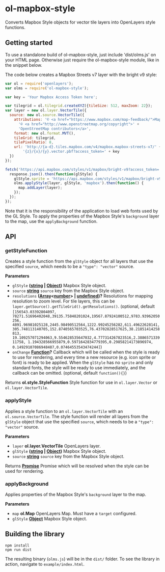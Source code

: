 # ol-mapbox-style

Converts Mapbox Style objects for vector tile layers into OpenLayers style functions.

## Getting started

To use a standalone build of ol-mapbox-style, just include 'dist/olms.js' on your HTML page. Otherwise just require the ol-mapbox-style module, like in the snippet below.

The code below creates a Mapbox Streets v7 layer with the bright v9 style:

```js
var ol = require('openlayers');
var olms = require('ol-mapbox-style');

var key = 'Your Mapbox Access Token here';

var tilegrid = ol.tilegrid.createXYZ({tileSize: 512, maxZoom: 22});
var layer = new ol.layer.VectorTile({
  source: new ol.source.VectorTile({
    attributions: '© <a href="https://www.mapbox.com/map-feedback/">Mapbox</a> ' +
      '© <a href="http://www.openstreetmap.org/copyright">' +
      'OpenStreetMap contributors</a>',
    format: new ol.format.MVT(),
    tileGrid: tilegrid,
    tilePixelRatio: 8,
    url: 'http://{a-d}.tiles.mapbox.com/v4/mapbox.mapbox-streets-v7/' +
        '{z}/{x}/{y}.vector.pbf?access_token=' + key
  })
});

fetch('https://api.mapbox.com/styles/v1/mapbox/bright-v9?access_token=' + key).then(function(response) {
  response.json().then(function(glStyle) {
    glStyle.sprite = 'https://api.mapbox.com/styles/v1/mapbox/bright-v9/sprite?access_token=' + key;
    olms.applyStyle(layer, glStyle, 'mapbox').then(function() {
      map.addLayer(layer);
    });
  });
});
```

Note that it is the responsibility of the application to load web fonts used by the GL Style. To apply the properties of the Mapbox Style's `background` layer to the map, use the `applyBackground` function.

## API

<!-- Generated by documentation.js. Update this documentation by updating the source code. -->

### getStyleFunction

Creates a style function from the `glStyle` object for all layers that use
the specified `source`, which needs to be a `"type": "vector"`
source.

**Parameters**

-   `glStyle` **([string](https://developer.mozilla.org/en-US/docs/Web/JavaScript/Reference/Global_Objects/String) \| [Object](https://developer.mozilla.org/en-US/docs/Web/JavaScript/Reference/Global_Objects/Object))** Mapbox Style object.
-   `source` **[string](https://developer.mozilla.org/en-US/docs/Web/JavaScript/Reference/Global_Objects/String)** `source` key from the Mapbox Style object.
-   `resolutions` **([Array](https://developer.mozilla.org/en-US/docs/Web/JavaScript/Reference/Global_Objects/Array)&lt;[number](https://developer.mozilla.org/en-US/docs/Web/JavaScript/Reference/Global_Objects/Number)> | [undefined](https://developer.mozilla.org/en-US/docs/Web/JavaScript/Reference/Global_Objects/undefined))?** Resolutions for mapping resolution to zoom level. For tile layers, this can
    be `layer.getSource().getTileGrid().getResolutions()`. (optional, default `[156543.03392804097,
    78271.51696402048,39135.75848201024,19567.87924100512,9783.93962050256,
    4891.96981025128,2445.98490512564,1222.99245256282,611.49622628141,
    305.748113140705,152.8740565703525,76.43702828517625,38.21851414258813,
    19.109257071294063,9.554628535647032,4.777314267823516,2.388657133911758,
    1.194328566955879,0.5971642834779395,0.29858214173896974,
    0.14929107086948487,0.07464553543474244]`)
-   `onChange` **[Function](https://developer.mozilla.org/en-US/docs/Web/JavaScript/Reference/Statements/function)?** Callback which will be called when
    the style is ready to use for rendering, and every time a new resource (e.g.
    icon sprite or font) is ready to be applied. When the `glStyle` has no
    `sprite` and only standard fonts, the style will be ready to use immediately,
    and the callback can be omitted. (optional, default `function(){}`)

Returns **ol.style.StyleFunction** Style function for use in
`ol.layer.Vector` or `ol.layer.VectorTile`.

### applyStyle

Applies a style function to an `ol.layer.VectorTile` with an
`ol.source.VectorTile`. The style function will render all layers from the
`glStyle` object that use the specified `source`, which needs to be a
`"type": "vector"` source.

**Parameters**

-   `layer` **ol.layer.VectorTile** OpenLayers layer.
-   `glStyle` **([string](https://developer.mozilla.org/en-US/docs/Web/JavaScript/Reference/Global_Objects/String) \| [Object](https://developer.mozilla.org/en-US/docs/Web/JavaScript/Reference/Global_Objects/Object))** Mapbox Style object.
-   `source` **[string](https://developer.mozilla.org/en-US/docs/Web/JavaScript/Reference/Global_Objects/String)** `source` key from the Mapbox Style object.

Returns **[Promise](https://developer.mozilla.org/en-US/docs/Web/JavaScript/Reference/Global_Objects/Promise)** Promise which will be resolved when the style can be used
for rendering.

### applyBackground

Applies properties of the Mapbox Style's `background` layer to the map.

**Parameters**

-   `map` **ol.Map** OpenLayers Map. Must have a `target` configured.
-   `glStyle` **[Object](https://developer.mozilla.org/en-US/docs/Web/JavaScript/Reference/Global_Objects/Object)** Mapbox Style object.

## Building the library

    npm install
    npm run dist

The resulting binary (`olms.js`) will be in the `dist/` folder. To see the library in action, navigate to `example/index.html`.
